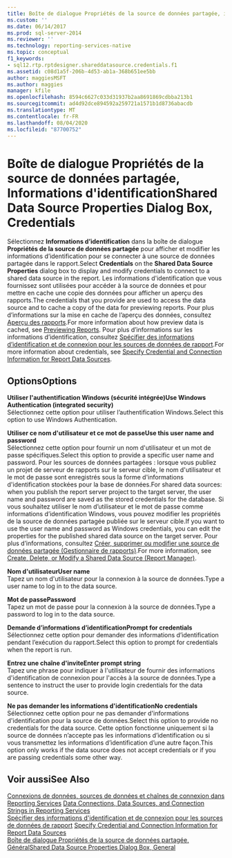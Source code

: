 ```yaml
---
title: Boîte de dialogue Propriétés de la source de données partagée, informations d’identification | Microsoft Docs
ms.custom: ''
ms.date: 06/14/2017
ms.prod: sql-server-2014
ms.reviewer: ''
ms.technology: reporting-services-native
ms.topic: conceptual
f1_keywords:
- sql12.rtp.rptdesigner.shareddatasource.credentials.f1
ms.assetid: c08d1a5f-206b-4d53-ab1a-368b651ee5bb
author: maggiesMSFT
ms.author: maggies
manager: kfile
ms.openlocfilehash: 8594c6627c033d31937b2aa8691869cdbba213b1
ms.sourcegitcommit: ad4d92dce894592a259721a1571b1d8736abacdb
ms.translationtype: MT
ms.contentlocale: fr-FR
ms.lasthandoff: 08/04/2020
ms.locfileid: "87700752"
---
```

# <a name="shared-data-source-properties-dialog-box-credentials"></a><span data-ttu-id="96e14-102">Boîte de dialogue Propriétés de la source de données partagée, Informations d'identification</span><span class="sxs-lookup"><span data-stu-id="96e14-102">Shared Data Source Properties Dialog Box, Credentials</span></span>
  <span data-ttu-id="96e14-103">Sélectionnez **Informations d’identification** dans la boîte de dialogue **Propriétés de la source de données partagée** pour afficher et modifier les informations d’identification pour se connecter à une source de données partagée dans le rapport.</span><span class="sxs-lookup"><span data-stu-id="96e14-103">Select **Credentials** on the **Shared Data Source Properties** dialog box to display and modify credentials to connect to a shared data source in the report.</span></span> <span data-ttu-id="96e14-104">Les informations d'identification que vous fournissez sont utilisées pour accéder à la source de données et pour mettre en cache une copie des données pour afficher un aperçu des rapports.</span><span class="sxs-lookup"><span data-stu-id="96e14-104">The credentials that you provide are used to access the data source and to cache a copy of the data for previewing reports.</span></span> <span data-ttu-id="96e14-105">Pour plus d’informations sur la mise en cache de l’aperçu des données, consultez [Aperçu des rapports](reports/previewing-reports.md).</span><span class="sxs-lookup"><span data-stu-id="96e14-105">For more information about how preview data is cached, see [Previewing Reports](reports/previewing-reports.md).</span></span> <span data-ttu-id="96e14-106">Pour plus d’informations sur les informations d’identification, consultez [Spécifier des informations d’identification et de connexion pour les sources de données de rapport](report-data/specify-credential-and-connection-information-for-report-data-sources.md).</span><span class="sxs-lookup"><span data-stu-id="96e14-106">For more information about credentials, see [Specify Credential and Connection Information for Report Data Sources](report-data/specify-credential-and-connection-information-for-report-data-sources.md).</span></span>  
  
## <a name="options"></a><span data-ttu-id="96e14-107">Options</span><span class="sxs-lookup"><span data-stu-id="96e14-107">Options</span></span>  
 <span data-ttu-id="96e14-108">**Utiliser l'authentification Windows (sécurité intégrée)**</span><span class="sxs-lookup"><span data-stu-id="96e14-108">**Use Windows Authentication (integrated security)**</span></span>  
 <span data-ttu-id="96e14-109">Sélectionnez cette option pour utiliser l’authentification Windows.</span><span class="sxs-lookup"><span data-stu-id="96e14-109">Select this option to use Windows Authentication.</span></span>  
  
 <span data-ttu-id="96e14-110">**Utiliser ce nom d'utilisateur et ce mot de passe**</span><span class="sxs-lookup"><span data-stu-id="96e14-110">**Use this user name and password**</span></span>  
 <span data-ttu-id="96e14-111">Sélectionnez cette option pour fournir un nom d'utilisateur et un mot de passe spécifiques.</span><span class="sxs-lookup"><span data-stu-id="96e14-111">Select this option to provide a specific user name and password.</span></span> <span data-ttu-id="96e14-112">Pour les sources de données partagées : lorsque vous publiez un projet de serveur de rapports sur le serveur cible, le nom d'utilisateur et le mot de passe sont enregistrés sous la forme d'informations d'identification stockées pour la base de données.</span><span class="sxs-lookup"><span data-stu-id="96e14-112">For shared data sources: when you publish the report server project to the target server, the user name and password are saved as the stored credentials for the database.</span></span> <span data-ttu-id="96e14-113">Si vous souhaitez utiliser le nom d’utilisateur et le mot de passe comme informations d’identification Windows, vous pouvez modifier les propriétés de la source de données partagée publiée sur le serveur cible.</span><span class="sxs-lookup"><span data-stu-id="96e14-113">If you want to use the user name and password as Windows credentials, you can edit the properties for the published shared data source on the target server.</span></span> <span data-ttu-id="96e14-114">Pour plus d’informations, consultez [Créer, supprimer ou modifier une source de données partagée &#40;Gestionnaire de rapports&#41;](../../2014/reporting-services/create-delete-or-modify-a-shared-data-source-report-manager.md).</span><span class="sxs-lookup"><span data-stu-id="96e14-114">For more information, see [Create, Delete, or Modify a Shared Data Source &#40;Report Manager&#41;](../../2014/reporting-services/create-delete-or-modify-a-shared-data-source-report-manager.md).</span></span>  
  
 <span data-ttu-id="96e14-115">**Nom d'utilisateur**</span><span class="sxs-lookup"><span data-stu-id="96e14-115">**User name**</span></span>  
 <span data-ttu-id="96e14-116">Tapez un nom d'utilisateur pour la connexion à la source de données.</span><span class="sxs-lookup"><span data-stu-id="96e14-116">Type a user name to log in to the data source.</span></span>  
  
 <span data-ttu-id="96e14-117">**Mot de passe**</span><span class="sxs-lookup"><span data-stu-id="96e14-117">**Password**</span></span>  
 <span data-ttu-id="96e14-118">Tapez un mot de passe pour la connexion à la source de données.</span><span class="sxs-lookup"><span data-stu-id="96e14-118">Type a password to log in to the data source.</span></span>  
  
 <span data-ttu-id="96e14-119">**Demande d’informations d’identification**</span><span class="sxs-lookup"><span data-stu-id="96e14-119">**Prompt for credentials**</span></span>  
 <span data-ttu-id="96e14-120">Sélectionnez cette option pour demander des informations d’identification pendant l’exécution du rapport.</span><span class="sxs-lookup"><span data-stu-id="96e14-120">Select this option to prompt for credentials when the report is run.</span></span>  
  
 <span data-ttu-id="96e14-121">**Entrez une chaîne d'invite**</span><span class="sxs-lookup"><span data-stu-id="96e14-121">**Enter prompt string**</span></span>  
 <span data-ttu-id="96e14-122">Tapez une phrase pour indiquer à l'utilisateur de fournir des informations d'identification de connexion pour l'accès à la source de données.</span><span class="sxs-lookup"><span data-stu-id="96e14-122">Type a sentence to instruct the user to provide login credentials for the data source.</span></span>  
  
 <span data-ttu-id="96e14-123">**Ne pas demander les informations d'identification**</span><span class="sxs-lookup"><span data-stu-id="96e14-123">**No credentials**</span></span>  
 <span data-ttu-id="96e14-124">Sélectionnez cette option pour ne pas demander d'informations d'identification pour la source de données.</span><span class="sxs-lookup"><span data-stu-id="96e14-124">Select this option to provide no credentials for the data source.</span></span> <span data-ttu-id="96e14-125">Cette option fonctionne uniquement si la source de données n’accepte pas les informations d’identification ou si vous transmettez les informations d’identification d’une autre façon.</span><span class="sxs-lookup"><span data-stu-id="96e14-125">This option only works if the data source does not accept credentials or if you are passing credentials some other way.</span></span>  
  
## <a name="see-also"></a><span data-ttu-id="96e14-126">Voir aussi</span><span class="sxs-lookup"><span data-stu-id="96e14-126">See Also</span></span>  
 <span data-ttu-id="96e14-127">[Connexions de données, sources de données et chaînes de connexion dans Reporting Services](../../2014/reporting-services/data-connections-data-sources-and-connection-strings-in-reporting-services.md) </span><span class="sxs-lookup"><span data-stu-id="96e14-127">[Data Connections, Data Sources, and Connection Strings in Reporting Services](../../2014/reporting-services/data-connections-data-sources-and-connection-strings-in-reporting-services.md) </span></span>  
 <span data-ttu-id="96e14-128">[Spécifier des informations d'identification et de connexion pour les sources de données de rapport](report-data/specify-credential-and-connection-information-for-report-data-sources.md) </span><span class="sxs-lookup"><span data-stu-id="96e14-128">[Specify Credential and Connection Information for Report Data Sources](report-data/specify-credential-and-connection-information-for-report-data-sources.md) </span></span>  
 [<span data-ttu-id="96e14-129">Boîte de dialogue Propriétés de la source de données partagée, Général</span><span class="sxs-lookup"><span data-stu-id="96e14-129">Shared Data Source Properties Dialog Box, General</span></span>](../../2014/reporting-services/shared-data-source-properties-dialog-box-general.md)  
  
  
